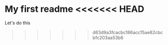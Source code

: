 My first readme
<<<<<<< HEAD
=======
Let's do this
>>>>>>> d63d9a3fcacbc186acc15ae82cbcbfc203aa53b6
